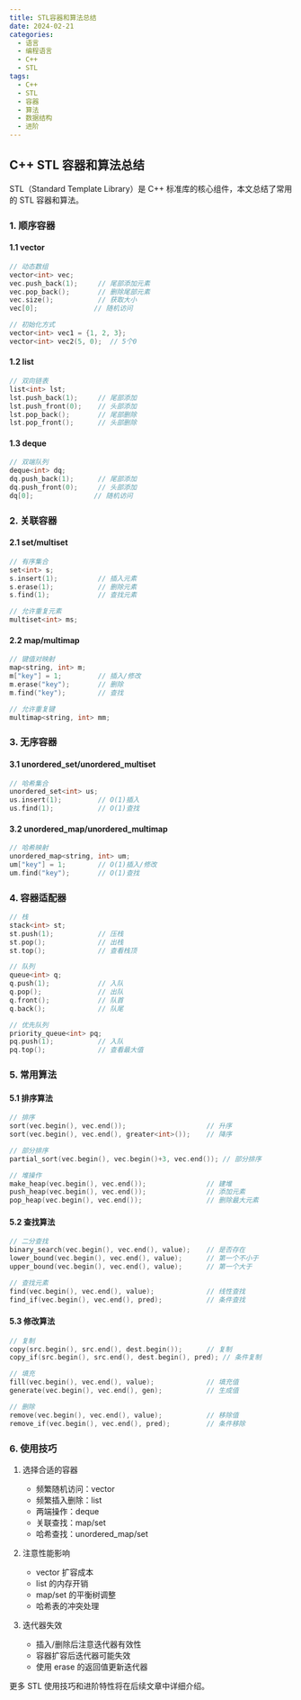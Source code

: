 ```yaml
---
title: STL容器和算法总结
date: 2024-02-21
categories:
  - 语言
  - 编程语言
  - C++
  - STL
tags:
  - C++
  - STL
  - 容器
  - 算法
  - 数据结构
  - 进阶
---
```


## C++ STL 容器和算法总结

STL（Standard Template Library）是 C++ 标准库的核心组件，本文总结了常用的 STL 容器和算法。

### 1. 顺序容器

#### 1.1 vector
```cpp
// 动态数组
vector<int> vec;
vec.push_back(1);     // 尾部添加元素
vec.pop_back();       // 删除尾部元素
vec.size();           // 获取大小
vec[0];              // 随机访问

// 初始化方式
vector<int> vec1 = {1, 2, 3};
vector<int> vec2(5, 0);  // 5个0
```

#### 1.2 list
```cpp
// 双向链表
list<int> lst;
lst.push_back(1);     // 尾部添加
lst.push_front(0);    // 头部添加
lst.pop_back();       // 尾部删除
lst.pop_front();      // 头部删除
```

#### 1.3 deque
```cpp
// 双端队列
deque<int> dq;
dq.push_back(1);      // 尾部添加
dq.push_front(0);     // 头部添加
dq[0];               // 随机访问
```

### 2. 关联容器

#### 2.1 set/multiset
```cpp
// 有序集合
set<int> s;
s.insert(1);          // 插入元素
s.erase(1);           // 删除元素
s.find(1);            // 查找元素

// 允许重复元素
multiset<int> ms;
```

#### 2.2 map/multimap
```cpp
// 键值对映射
map<string, int> m;
m["key"] = 1;         // 插入/修改
m.erase("key");       // 删除
m.find("key");        // 查找

// 允许重复键
multimap<string, int> mm;
```

### 3. 无序容器

#### 3.1 unordered_set/unordered_multiset
```cpp
// 哈希集合
unordered_set<int> us;
us.insert(1);         // O(1)插入
us.find(1);           // O(1)查找
```

#### 3.2 unordered_map/unordered_multimap
```cpp
// 哈希映射
unordered_map<string, int> um;
um["key"] = 1;        // O(1)插入/修改
um.find("key");       // O(1)查找
```

### 4. 容器适配器

```cpp
// 栈
stack<int> st;
st.push(1);           // 压栈
st.pop();             // 出栈
st.top();             // 查看栈顶

// 队列
queue<int> q;
q.push(1);            // 入队
q.pop();              // 出队
q.front();            // 队首
q.back();             // 队尾

// 优先队列
priority_queue<int> pq;
pq.push(1);           // 入队
pq.top();             // 查看最大值
```

### 5. 常用算法

#### 5.1 排序算法
```cpp
// 排序
sort(vec.begin(), vec.end());                    // 升序
sort(vec.begin(), vec.end(), greater<int>());    // 降序

// 部分排序
partial_sort(vec.begin(), vec.begin()+3, vec.end()); // 部分排序

// 堆操作
make_heap(vec.begin(), vec.end());               // 建堆
push_heap(vec.begin(), vec.end());               // 添加元素
pop_heap(vec.begin(), vec.end());                // 删除最大元素
```

#### 5.2 查找算法
```cpp
// 二分查找
binary_search(vec.begin(), vec.end(), value);    // 是否存在
lower_bound(vec.begin(), vec.end(), value);      // 第一个不小于
upper_bound(vec.begin(), vec.end(), value);      // 第一个大于

// 查找元素
find(vec.begin(), vec.end(), value);             // 线性查找
find_if(vec.begin(), vec.end(), pred);           // 条件查找
```

#### 5.3 修改算法
```cpp
// 复制
copy(src.begin(), src.end(), dest.begin());      // 复制
copy_if(src.begin(), src.end(), dest.begin(), pred); // 条件复制

// 填充
fill(vec.begin(), vec.end(), value);             // 填充值
generate(vec.begin(), vec.end(), gen);           // 生成值

// 删除
remove(vec.begin(), vec.end(), value);           // 移除值
remove_if(vec.begin(), vec.end(), pred);         // 条件移除
```

### 6. 使用技巧

1. 选择合适的容器
   - 频繁随机访问：vector
   - 频繁插入删除：list
   - 两端操作：deque
   - 关联查找：map/set
   - 哈希查找：unordered_map/set

2. 注意性能影响
   - vector 扩容成本
   - list 的内存开销
   - map/set 的平衡树调整
   - 哈希表的冲突处理

3. 迭代器失效
   - 插入/删除后注意迭代器有效性
   - 容器扩容后迭代器可能失效
   - 使用 erase 的返回值更新迭代器

更多 STL 使用技巧和进阶特性将在后续文章中详细介绍。
